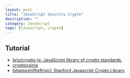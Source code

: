 ```yaml
---
layout: post
title: "JavaScript Security Crypto"
description: ""
category: JavaScript
tags: [javascript, crypto]
---
```


## Tutorial

- [brix/crypto-js: JavaScript library of crypto standards.](https://github.com/brix/crypto-js)
- [cryptocoinjs](https://github.com/cryptocoinjs?page=2)
- [bitwiseshiftleft/sjcl: Stanford Javascript Crypto Library](https://github.com/bitwiseshiftleft/sjcl)

